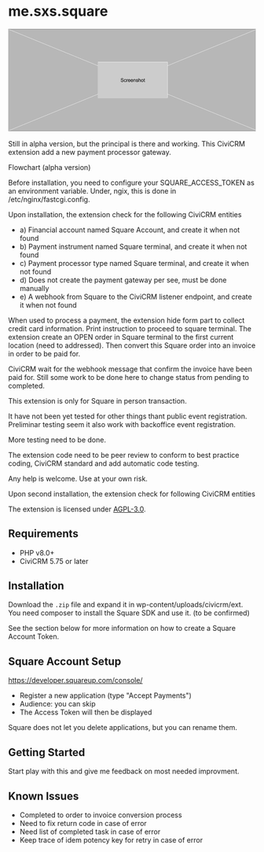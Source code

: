 # me.sxs.square

![Screenshot](/images/screenshot.png)

Still in alpha version, but the principal is there and working.
This CiviCRM extension add a new payment processor gateway.

Flowchart (alpha version)

Before installation, you need to configure your SQUARE_ACCESS_TOKEN as an environment variable.
Under, ngix, this is done in /etc/nginx/fastcgi.config.

Upon installation, the extension check for the following CiviCRM entities
 - a) Financial account named Square Account, and create it when not found
 - b) Payment instrument named Square terminal, and create it when not found
 - c) Payment processor type named Square terminal, and create it when not found
 - d) Does not create the payment gateway per see, must be done manually
 - e) A webhook from Square to the CiviCRM listener endpoint, and create it when not found

When used to process a payment, the extension hide form part to collect credit card information.
Print instruction to proceed to square terminal.
The extension create an OPEN order in Square terminal to the first current location (need to addressed).
Then convert this Square order into an invoice in order to be paid for.

CiviCRM wait for the webhook message that confirm the invoice have been paid for.
Still some work to be done here to change status from pending to completed.

This extension is only for Square in person transaction.

It have not been yet tested for other things thant public event registration.  Preliminar testing seem it also work 
with backoffice event registration.

More testing need to be done.

The extension code need to be peer review to conform to best practice coding, CiviCRM standard and add automatic 
code testing.

Any help is welcome.  Use at your own risk.

Upon second installation, the extension check for following CiviCRM entities

The extension is licensed under [AGPL-3.0](LICENSE.txt).

## Requirements

* PHP v8.0+
* CiviCRM 5.75 or later

## Installation

Download the `.zip` file and expand it in wp-content/uploads/civicrm/ext.
You need composer to install the Square SDK and use it. (to be confirmed)

See the section below for more information on how to create a Square Account Token.

## Square Account Setup

https://developer.squareup.com/console/

- Register a new application (type "Accept Payments")
- Audience: you can skip
- The Access Token will then be displayed

Square does not let you delete applications, but you can rename them.

## Getting Started

Start play with this and give me feedback on most needed improvment.

## Known Issues

- Completed to order to invoice conversion process
- Need to fix return code in case of error
- Need list of completed task in case of error
- Keep trace of idem potency key for retry in case of error
